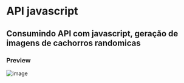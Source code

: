 # API javascript
## Consumindo API com javascript, geração de imagens de cachorros randomicas
### Preview 
![image](https://user-images.githubusercontent.com/92311384/167061806-89e94839-2028-4c28-b45c-2e91a31c5308.png)
